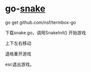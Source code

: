 # go-<u>snake</u>

go get github.com/nsf/termbox-go 

下载snake.go，调用SnakeInit() 开始游戏

上下左右移动

退格重开游戏

esc退出游戏。